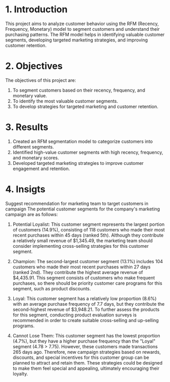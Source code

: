 # 1. Introduction
This project aims to analyze customer behavior using the RFM (Recency, Frequency, Monetary) model to segment customers and understand their purchasing patterns. The RFM model helps in identifying valuable customer segments, developing targeted marketing strategies, and improving customer retention.

# 2. Objectives
The objectives of this project are:

1. To segment customers based on their recency, frequency, and monetary value.
2. To identify the most valuable customer segments.
3. To develop strategies for targeted marketing and customer retention.

# 3. Results
1. Created an RFM segmentation model to categorize customers into different segments.
2. Identified high-value customer segments with high recency, frequency, and monetary scores.
3. Developed targeted marketing strategies to improve customer engagement and retention.

# 4. Insigts
Suggest recommendation for marketing team to target customers in campaign
The potential customer segments for the company's marketing campaign are as follows:

1. Potential Loyalist: This customer segment represents the largest portion of customers (14.9%), consisting of 118 customers who made their most recent purchases within 45 days (ranked 5th). Although they contribute a relatively small revenue of $1,345.49, the marketing team should consider implementing cross-selling strategies for this customer segment.

2. Champion: The second-largest customer segment (13.1%) includes 104 customers who made their most recent purchases within 27 days (ranked 2nd). They contribute the highest average revenue of $4,435.91. This segment consists of customers who make frequent purchases, so there should be priority customer care programs for this segment, such as product discounts.

3. Loyal: This customer segment has a relatively low proportion (8.6%) with an average purchase frequency of 7.7 days, but they contribute the second-highest revenue of $3,948.21. To further assess the products for this segment, conducting product evaluation surveys is recommended in order to create suitable cross-selling and up-selling programs.

4. Cannot Lose Them: This customer segment has the lowest proportion (4.7%), but they have a higher purchase frequency than the "Loyal" segment (4.78 > 7.75). However, these customers made transactions 265 days ago. Therefore, new campaign strategies based on rewards, discounts, and special incentives for this customer group can be planned to attract and retain them. These strategies could be designed to make them feel special and appealing, ultimately encouraging their loyalty.
